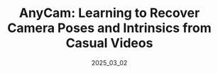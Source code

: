 ---
layout: publications
permalink: /publications/anycam/
# external_link: https://fwmb.github.io/anycam/
date: 2025_03_02 # determines sorting just take the date of the first publication as YYYY_MM_DD
image: /assets/teaser.svg
image_mouseover: /assets/architecture.svg
# icon: /assets/favicon.ico

title: "AnyCam: Learning to Recover Camera Poses and Intrinsics from Casual Videos"
venue: CVPR, 2025
authors:
  - name: felixwimbauer
    affiliations: "1,2"
  - name: weirongchen
    affiliations: "1,2"
  - name: dominikmuhle
    affiliations: "1,2"
  - name: christianrupprecht
    affiliations: "3"
  - name: danielcremers
    affiliations: "1,2"
affiliations:
  - name: tum
    length: long
  - name: mcml
    length: long
  - name: oxford
    length: long


description: "AnyCam is a fast transformer model that directly estimates camera poses and intrinsics from a dynamic video sequence in feed-forward fashion. This network can learn strong priors over realistic camera motion, by training on diverse, unlabelled video datasets obtained mostly from YouTube."

links:
    - name: Project Page
      link: https://fwmb.github.io/anycam/
---
